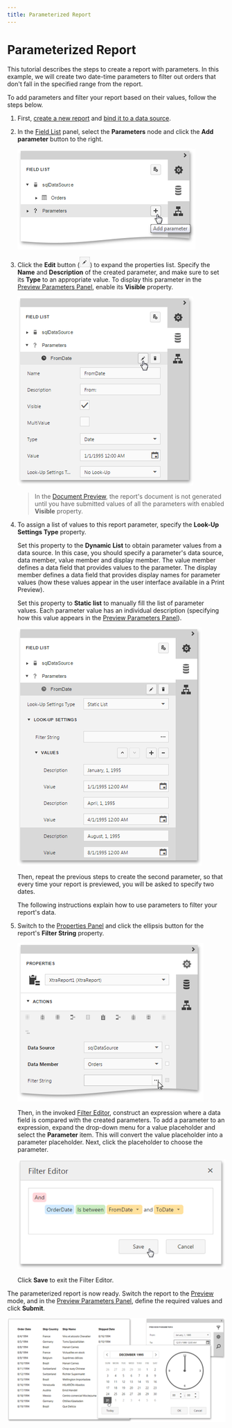 ```yaml
---
title: Parameterized Report
---
```

# Parameterized Report
This tutorial describes the steps to create a report with parameters. In this example, we will create two date-time parameters to filter out orders that don't fall in the specified range from the report.

To add parameters and filter your report based on their values, follow the steps below.
1. First, [create a new report](../../../../interface-elements-for-web/articles/report-designer/creating-reports/basic-operations/create-a-new-report.md) and [bind it to a data source](../../../../interface-elements-for-web/articles/report-designer/creating-reports/providing-data/bind-a-report-to-data.md).
2. In the [Field List](../../../../interface-elements-for-web/articles/report-designer/interface-elements/field-list.md) panel, select the **Parameters** node and click the **Add parameter** button to the right.
	
	![eud-parameterized-report-0](../../../images/Img119088.png)
3. Click the **Edit** button (![web-report-designer-edit-query](../../../images/Img118475.png)) to expand the properties list. Specify the **Name** and **Description** of the created parameter, and make sure to set its **Type** to an appropriate value. To display this parameter in the [Preview Parameters Panel](../../../../interface-elements-for-web/articles/report-designer/document-preview/preview-parameters-panel.md), enable its **Visible** property.
	
	![eud-parameterized-report-1](../../../images/Img119089.png)
	
	> In the [Document Preview](../../../../interface-elements-for-web/articles/report-designer/document-preview.md), the report's document is not generated until you have submitted values of all the parameters with enabled **Visible** property.
4. To assign a list of values to this report parameter, specify the **Look-Up Settings Type** property.
	
	Set this property to the **Dynamic List** to obtain parameter values from a data source. In this case, you should specify a parameter's data source, data member, value member and display member. The value member defines a data field that provides values to the parameter. The display member defines a data field that provides display names for parameter values (how these values appear in the user interface available in a Print Preview).
	
	Set this property to **Static list** to manually fill the list of parameter values. Each parameter value has an individual description (specifying how this value appears in the [Preview Parameters Panel](../../../../interface-elements-for-web/articles/report-designer/document-preview/preview-parameters-panel.md)).
	
	![eud-parameterized-report-2](../../../images/Img119090.png)
	
	Then, repeat the previous steps to create the second parameter, so that every time your report is previewed, you will be asked to specify two dates.
	
	The following instructions explain how to use parameters to filter your report's data.
5. Switch to the [Properties Panel](../../../../interface-elements-for-web/articles/report-designer/interface-elements/properties-panel.md) and click the ellipsis button for the report's **Filter String** property.
	
	![eud-parameterized-report-3](../../../images/Img119091.png)
	
	Then, in the invoked [Filter Editor](../../../../interface-elements-for-web/articles/report-designer/interface-elements/filter-editor.md), construct an expression where a data field is compared with the created parameters. To add a parameter to an expression, expand the drop-down menu for a value placeholder and select the **Parameter** item. This will convert the value placeholder into a parameter placeholder. Next, click the placeholder to choose the parameter.
	
	![eud-parameterized-report-4](../../../images/Img119092.png)
	
	Click **Save** to exit the Filter Editor.

The parameterized report is now ready. Switch the report to the [Preview](../../../../interface-elements-for-web/articles/report-designer/document-preview.md) mode, and in the [Preview Parameters Panel](../../../../interface-elements-for-web/articles/report-designer/document-preview/preview-parameters-panel.md), define the required values and click **Submit**.

![eud-parameterized-report-5](../../../images/Img119093.png)
